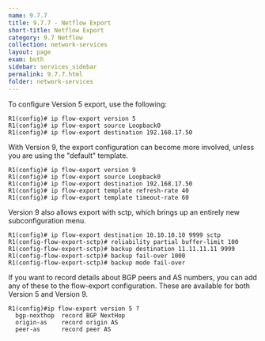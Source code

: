 ```yaml
---
name: 9.7.7
title: 9.7.7 - Netflow Export
short-title: Netflow Export
category: 9.7 Netflow
collection: network-services
layout: page
exam: both
sidebar: services_sidebar
permalink: 9.7.7.html
folder: network-services
---
```

To configure Version 5 export, use the following:
```
R1(config)# ip flow-export version 5
R1(config)# ip flow-export source Loopback0
R1(config)# ip flow-export destination 192.168.17.50
```

With Version 9, the export configuration can become more involved, unless you are using the "default" template.
```
R1(config)# ip flow-export version 9
R1(config)# ip flow-export source Loopback0
R1(config)# ip flow-export destination 192.168.17.50
R1(config)# ip flow-export template refresh-rate 40
R1(config)# ip flow-export template timeout-rate 60
```

Version 9 also allows export with sctp, which brings up an entirely new subconfiguration menu.
```
R1(config)# ip flow-export destination 10.10.10.10 9999 sctp
R1(config-flow-export-sctp)# reliability partial buffer-limit 100
R1(config-flow-export-sctp)# backup destination 11.11.11.11 9999
R1(config-flow-export-sctp)# backup fail-over 1000
R1(config-flow-export-sctp)# backup mode fail-over
```

If you want to record details about BGP peers and AS numbers, you can add any of these to the flow-export configuration. These are available for both Version 5 and Version 9.
```
R1(config)#ip flow-export version 5 ?
  bgp-nexthop  record BGP NextHop
  origin-as    record origin AS
  peer-as      record peer AS
```

